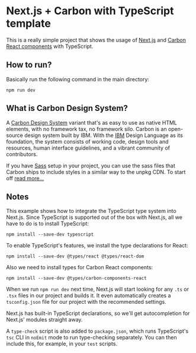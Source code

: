 # Next.js + Carbon with TypeScript template

This is a really simple project that shows the usage of [Next.js](https://nextjs.org/docs/basic-features/typescript) and [Carbon React components](https://www.carbondesignsystem.com/developing/frameworks/react/) with TypeScript.

## How to run?

Basically run the following command in the main directory:

```
npm run dev
```

## What is Carbon Design System?

A [Carbon Design System](https://www.carbondesignsystem.com/) variant that's as easy to use as native HTML elements, with no framework tax, no framework silo. Carbon is an open-source design system built by IBM. With the [IBM](https://www.ibm.com/us-en/) Design Language as its foundation, the system consists of working code, design tools and resources, human interface guidelines, and a vibrant community of contributors.

If you have [Sass](https://sass-lang.com/) setup in your project, you can use the sass files that Carbon ships to include styles in a similar way to the unpkg CDN. To start off [read more...](https://www.carbondesignsystem.com/developing/react-tutorial/step-1)

## Notes

This example shows how to integrate the TypeScript type system into Next.js. Since TypeScript is supported out of the box with Next.js, all we have to do is to install TypeScript:

```
npm install --save-dev typescript
```

To enable TypeScript's features, we install the type declarations for React:

```
npm install --save-dev @types/react @types/react-dom
```

Also we need to install types for Carbon React components:

```
npm install --save-dev @types/carbon-components-react
```

When we run `npm run dev` next time, Next.js will start looking for any `.ts` or `.tsx` files in our project and builds it. It even automatically creates a `tsconfig.json` file for our project with the recommended settings.

Next.js has built-in TypeScript declarations, so we'll get autocompletion for Next.js' modules straight away.

A `type-check` script is also added to `package.json`, which runs TypeScript's `tsc` CLI in `noEmit` mode to run type-checking separately. You can then include this, for example, in your `test` scripts.
